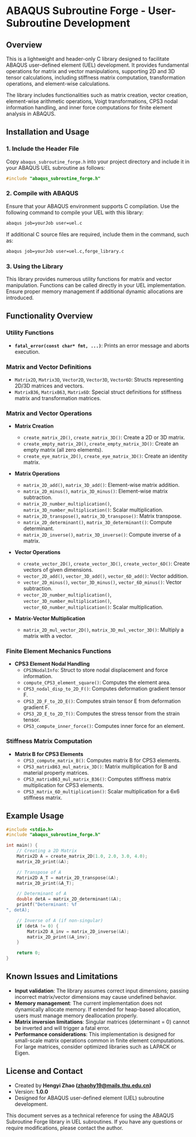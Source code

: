 
# ABAQUS Subroutine Forge - User-Subroutine Development

## Overview
This is a lightweight and header-only C library designed to facilitate ABAQUS user-defined element (UEL) development. It provides fundamental operations for matrix and vector manipulations, supporting 2D and 3D tensor calculations, including stiffness matrix computation, transformation operations, and element-wise calculations.

The library includes functionalities such as matrix creation, vector creation, element-wise arithmetic operations, Voigt transformations, CPS3 nodal information handling, and inner force computations for finite element analysis in ABAQUS.

## Installation and Usage

### 1. Include the Header File
Copy `abaqus_subroutine_forge.h` into your project directory and include it in your ABAQUS UEL subroutine as follows:
```c
#include "abaqus_subroutine_forge.h"
```

### 2. Compile with ABAQUS
Ensure that your ABAQUS environment supports C compilation. Use the following command to compile your UEL with this library:
```bash
abaqus job=yourJob user=uel.c
```
If additional C source files are required, include them in the command, such as:
```bash
abaqus job=yourJob user=uel.c,forge_library.c
```

### 3. Using the Library
This library provides numerous utility functions for matrix and vector manipulation. Functions can be called directly in your UEL implementation. Ensure proper memory management if additional dynamic allocations are introduced.

## Functionality Overview

### Utility Functions
- **`fatal_error(const char* fmt, ...)`**: Prints an error message and aborts execution.

### Matrix and Vector Definitions
- `Matrix2D`, `Matrix3D`, `Vector2D`, `Vector3D`, `Vector6D`: Structs representing 2D/3D matrices and vectors.
- `MatrixB36`, `MatrixB63`, `Matrix6D`: Special struct definitions for stiffness matrix and transformation matrices.

### Matrix and Vector Operations
- **Matrix Creation**
  - `create_matrix_2D()`, `create_matrix_3D()`: Create a 2D or 3D matrix.
  - `create_empty_matrix_2D()`, `create_empty_matrix_3D()`: Create an empty matrix (all zero elements).
  - `create_eye_matrix_2D()`, `create_eye_matrix_3D()`: Create an identity matrix.

- **Matrix Operations**
  - `matrix_2D_add()`, `matrix_3D_add()`: Element-wise matrix addition.
  - `matrix_2D_minus()`, `matrix_3D_minus()`: Element-wise matrix subtraction.
  - `matrix_2D_number_multiplication()`, `matrix_3D_number_multiplication()`: Scalar multiplication.
  - `matrix_2D_transpose()`, `matrix_3D_transpose()`: Matrix transpose.
  - `matrix_2D_determinant()`, `matrix_3D_determinant()`: Compute determinant.
  - `matrix_2D_inverse()`, `matrix_3D_inverse()`: Compute inverse of a matrix.

- **Vector Operations**
  - `create_vector_2D()`, `create_vector_3D()`, `create_vector_6D()`: Create vectors of given dimensions.
  - `vector_2D_add()`, `vector_3D_add()`, `vector_6D_add()`: Vector addition.
  - `vector_2D_minus()`, `vector_3D_minus()`, `vector_6D_minus()`: Vector subtraction.
  - `vector_2D_number_multiplication()`, `vector_3D_number_multiplication()`, `vector_6D_number_multiplication()`: Scalar multiplication.

- **Matrix-Vector Multiplication**
  - `matrix_2D_mul_vector_2D()`, `matrix_3D_mul_vector_3D()`: Multiply a matrix with a vector.

### Finite Element Mechanics Functions
- **CPS3 Element Nodal Handling**
  - `CPS3NodalInfo`: Struct to store nodal displacement and force information.
  - `compute_CPS3_element_square()`: Computes the element area.
  - `CPS3_nodal_disp_to_2D_F()`: Computes deformation gradient tensor F.
  - `CPS3_2D_F_to_2D_E()`: Computes strain tensor E from deformation gradient F.
  - `CPS3_2D_E_to_2D_T()`: Computes the stress tensor from the strain tensor.
  - `CPS3_compute_inner_force()`: Computes inner force for an element.

### Stiffness Matrix Computation
- **Matrix B for CPS3 Elements**
  - `CPS3_compute_matrix_B()`: Computes matrix B for CPS3 elements.
  - `CPS3_matrixB63_mul_matrix_3D()`: Matrix multiplication for B and material property matrices.
  - `CPS3_matrixB63_mul_matrix_B36()`: Computes stiffness matrix multiplication for CPS3 elements.
  - `CPS3_matrix_6D_multiplication()`: Scalar multiplication for a 6x6 stiffness matrix.

## Example Usage

```c
#include <stdio.h>
#include "abaqus_subroutine_forge.h"

int main() {
    // Creating a 2D Matrix
    Matrix2D A = create_matrix_2D(1.0, 2.0, 3.0, 4.0);
    matrix_2D_print(&A);

    // Transpose of A
    Matrix2D A_T = matrix_2D_transpose(&A);
    matrix_2D_print(&A_T);

    // Determinant of A
    double detA = matrix_2D_determinant(&A);
    printf("Determinant: %f
", detA);

    // Inverse of A (if non-singular)
    if (detA != 0) {
        Matrix2D A_inv = matrix_2D_inverse(&A);
        matrix_2D_print(&A_inv);
    }

    return 0;
}
```

## Known Issues and Limitations
- **Input validation**: The library assumes correct input dimensions; passing incorrect matrix/vector dimensions may cause undefined behavior.
- **Memory management**: The current implementation does not dynamically allocate memory. If extended for heap-based allocation, users must manage memory deallocation properly.
- **Matrix inversion limitations**: Singular matrices (determinant = 0) cannot be inverted and will trigger a fatal error.
- **Performance considerations**: This implementation is designed for small-scale matrix operations common in finite element computations. For large matrices, consider optimized libraries such as LAPACK or Eigen.

## License and Contact
- Created by **Hengyi Zhao (zhaohy19@mails.thu.edu.cn)**
- Version: **1.0.0**
- Designed for ABAQUS user-defined element (UEL) subroutine development.

This document serves as a technical reference for using the ABAQUS Subroutine Forge library in UEL subroutines. If you have any questions or require modifications, please contact the author.
